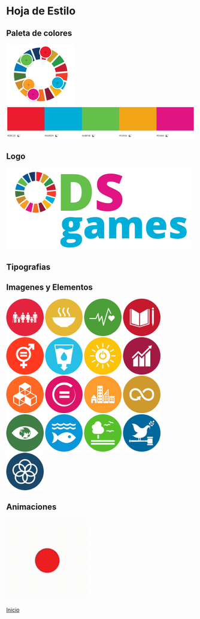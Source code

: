 # Hoja de Estilo
## Paleta de colores
![](extraccionColores.PNG)
![](paletaColores.PNG)

## Logo
![](ODSgames.png)

## Tipografias

## Imagenes y Elementos
<img src="ODSLogo1.png" style="height:100px">
<img src="ODSLogo2.png" style="height:100px">
<img src="ODSLogo3.png" style="height:100px">
<img src="ODSLogo4.png" style="height:100px">
<img src="ODSLogo5.png" style="height:100px">
<img src="ODSLogo6.png" style="height:100px">
<img src="ODSLogo7.png" style="height:100px">
<img src="ODSLogo8.png" style="height:100px">
<img src="ODSLogo9.png" style="height:100px">
<img src="ODSLogo10.png" style="height:100px">
<img src="ODSLogo11.png" style="height:100px">
<img src="ODSLogo12.png" style="height:100px">
<img src="ODSLogo13.png" style="height:100px">
<img src="ODSLogo14.png" style="height:100px">
<img src="ODSLogo15.png" style="height:100px">
<img src="ODSLogo16.png" style="height:100px">
<img src="ODSLogo17.png" style="height:100px">


## Animaciones
![menu para seleccionar juegos](gifIndex.gif)

[Inicio](README.md)
